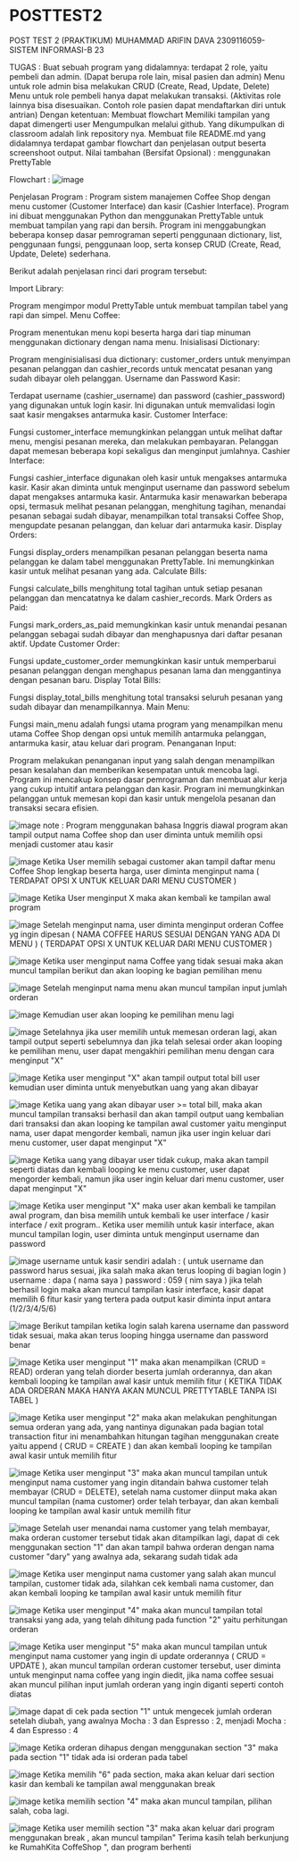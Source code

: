 # POSTTEST2
POST TEST 2 (PRAKTIKUM) MUHAMMAD ARIFIN DAVA 2309116059- SISTEM INFORMASI-B 23

TUGAS :
Buat sebuah program yang didalamnya:
terdapat 2 role, yaitu pembeli dan admin. (Dapat berupa role lain, misal pasien dan admin)
Menu untuk role admin bisa melakukan CRUD (Create, Read, Update, Delete)
Menu untuk role pembeli hanya dapat melakukan transaksi. (Aktivitas role lainnya bisa disesuaikan. Contoh role pasien dapat mendaftarkan diri untuk antrian)
Dengan ketentuan:
Membuat flowchart
Memiliki tampilan yang dapat dimengerti user
Mengumpulkan melalui github. Yang dikumpulkan di classroom adalah link repository nya.  Membuat file README.md yang didalamnya terdapat gambar flowchart dan penjelasan output beserta screenshoot output.
Nilai tambahan (Bersifat Opsional) :
menggunakan PrettyTable


Flowchart :
![image](https://github.com/MARIFINDAVA059/POSTTEST2/assets/147223413/a4561046-82db-4ea5-9bde-69abff407871)

Penjelasan Program :
Program sistem manajemen Coffee Shop dengan menu customer (Customer Interface) dan kasir (Cashier Interface). Program ini dibuat menggunakan Python dan menggunakan PrettyTable untuk membuat tampilan yang rapi dan bersih. Program ini menggabungkan beberapa konsep dasar pemrograman seperti penggunaan dictionary, list, penggunaan fungsi, penggunaan loop, serta konsep CRUD (Create, Read, Update, Delete) sederhana.

Berikut adalah penjelasan rinci dari program tersebut:

Import Library:

Program mengimpor modul PrettyTable untuk membuat tampilan tabel yang rapi dan simpel.
Menu Coffee:

Program menentukan menu kopi beserta harga dari tiap minuman menggunakan dictionary dengan nama menu.
Inisialisasi Dictionary:

Program menginisialisasi dua dictionary: customer_orders untuk menyimpan pesanan pelanggan dan cashier_records untuk mencatat pesanan yang sudah dibayar oleh pelanggan.
Username dan Password Kasir:

Terdapat username (cashier_username) dan password (cashier_password) yang digunakan untuk login kasir. Ini digunakan untuk memvalidasi login saat kasir mengakses antarmuka kasir.
Customer Interface:

Fungsi customer_interface memungkinkan pelanggan untuk melihat daftar menu, mengisi pesanan mereka, dan melakukan pembayaran. Pelanggan dapat memesan beberapa kopi sekaligus dan menginput jumlahnya.
Cashier Interface:

Fungsi cashier_interface digunakan oleh kasir untuk mengakses antarmuka kasir. Kasir akan diminta untuk menginput username dan password sebelum dapat mengakses antarmuka kasir.
Antarmuka kasir menawarkan beberapa opsi, termasuk melihat pesanan pelanggan, menghitung tagihan, menandai pesanan sebagai sudah dibayar, menampilkan total transaksi Coffee Shop, mengupdate pesanan pelanggan, dan keluar dari antarmuka kasir.
Display Orders:

Fungsi display_orders menampilkan pesanan pelanggan beserta nama pelanggan ke dalam tabel menggunakan PrettyTable. Ini memungkinkan kasir untuk melihat pesanan yang ada.
Calculate Bills:

Fungsi calculate_bills menghitung total tagihan untuk setiap pesanan pelanggan dan mencatatnya ke dalam cashier_records.
Mark Orders as Paid:

Fungsi mark_orders_as_paid memungkinkan kasir untuk menandai pesanan pelanggan sebagai sudah dibayar dan menghapusnya dari daftar pesanan aktif.
Update Customer Order:

Fungsi update_customer_order memungkinkan kasir untuk memperbarui pesanan pelanggan dengan menghapus pesanan lama dan menggantinya dengan pesanan baru.
Display Total Bills:

Fungsi display_total_bills menghitung total transaksi seluruh pesanan yang sudah dibayar dan menampilkannya.
Main Menu:

Fungsi main_menu adalah fungsi utama program yang menampilkan menu utama Coffee Shop dengan opsi untuk memilih antarmuka pelanggan, antarmuka kasir, atau keluar dari program.
Penanganan Input:

Program melakukan penanganan input yang salah dengan menampilkan pesan kesalahan dan memberikan kesempatan untuk mencoba lagi.
Program ini mencakup konsep dasar pemrograman dan membuat alur kerja yang cukup intuitif antara pelanggan dan kasir. Program ini memungkinkan pelanggan untuk memesan kopi dan kasir untuk mengelola pesanan dan transaksi secara efisien.

![image](https://github.com/MARIFINDAVA059/POSTTEST2/assets/147223413/a96078cf-c8df-412d-bf85-c065b29e7b62)
note : Program menggunakan bahasa Inggris
diawal program akan tampil output nama Coffee shop dan user diminta untuk memilih opsi menjadi customer atau kasir

![image](https://github.com/MARIFINDAVA059/POSTTEST2/assets/147223413/453e8e03-9e1f-4ca0-a9e0-750780ab4c24)
Ketika User memilih sebagai customer akan tampil daftar menu Coffee Shop lengkap beserta harga, user diminta menginput nama
( TERDAPAT OPSI X UNTUK KELUAR DARI MENU CUSTOMER )

![image](https://github.com/MARIFINDAVA059/POSTTEST2/assets/147223413/22520c50-4b81-4814-86a8-7e2b00585a4e)
Ketika User menginput X maka akan kembali ke tampilan awal program

![image](https://github.com/MARIFINDAVA059/POSTTEST2/assets/147223413/884bdf4c-b169-4cb9-9156-42d5d9160fbe)
Setelah menginput nama, user diminta menginput orderan Coffee yg ingin dipesan ( NAMA COFFEE HARUS SESUAI DENGAN YANG ADA DI MENU )
( TERDAPAT OPSI X UNTUK KELUAR DARI MENU CUSTOMER )

![image](https://github.com/MARIFINDAVA059/POSTTEST2/assets/147223413/02f00383-3747-442e-9f85-4762c9a86b90)
Ketika user menginput nama Coffee yang tidak sesuai maka akan muncul tampilan berikut dan akan looping ke bagian pemilihan menu

![image](https://github.com/MARIFINDAVA059/POSTTEST2/assets/147223413/675da1b0-a88a-4a27-a73f-940aa237f30f)
Setelah menginput nama menu akan muncul tampilan input jumlah orderan

![image](https://github.com/MARIFINDAVA059/POSTTEST2/assets/147223413/28dc06ea-7823-4c1a-bc8b-ae81ef2f96cf)
Kemudian user akan looping ke pemilihan menu lagi

![image](https://github.com/MARIFINDAVA059/POSTTEST2/assets/147223413/b1b4226e-03b8-42f4-a5c2-d23bb02f0606)
Setelahnya jika user memilih untuk memesan orderan lagi, akan tampil output seperti sebelumnya dan jika telah selesai order
akan looping ke pemilihan menu, user dapat mengakhiri pemilihan menu dengan cara menginput "X"

![image](https://github.com/MARIFINDAVA059/POSTTEST2/assets/147223413/691aa9ec-12d3-4135-acd4-acafe58a7018)
Ketika user menginput "X" akan tampil output total bill user kemudian user diminta untuk menyebutkan uang yang akan dibayar

![image](https://github.com/MARIFINDAVA059/POSTTEST2/assets/147223413/070da394-c517-496d-baa9-f0a0e0632651)
Ketika uang yang akan dibayar user >= total bill, maka akan muncul tampilan transaksi berhasil dan akan tampil output
uang kembalian dari transaksi dan akan looping ke tampilan awal customer yaitu menginput nama, user dapat mengorder kembali,
namun jika user ingin keluar dari menu customer, user dapat menginput "X"

![image](https://github.com/MARIFINDAVA059/POSTTEST2/assets/147223413/e6ca0e58-6f18-471a-b14f-d73f220bed4b)
Ketika uang yang dibayar user tidak cukup, maka akan tampil seperti diatas dan kembali looping ke menu customer, user dapat mengorder kembali,
namun jika user ingin keluar dari menu customer, user dapat menginput "X"

![image](https://github.com/MARIFINDAVA059/POSTTEST2/assets/147223413/1fbdd563-819e-4fcb-92b3-6c539e1c057c)
Ketika user menginput "X" maka user akan kembali ke tampilan awal program, dan bisa memilih untuk kembali ke user interface / kasir interface /
exit program.. Ketika user memilih untuk kasir interface, akan muncul tampilan login, user diminta untuk menginput username dan password

![image](https://github.com/MARIFINDAVA059/POSTTEST2/assets/147223413/04769907-d6e6-450a-b7b2-592178a88210)
username untuk kasir sendiri adalah : ( untuk username dan password harus sesuai, jika salah maka akan terus looping di bagian login )
username : dapa ( nama saya )
password : 059  ( nim saya )
jika telah berhasil login maka akan muncul tampilan kasir interface, kasir dapat memilih 6 fitur kasir yang tertera pada output
kasir diminta input antara (1/2/3/4/5/6)

![image](https://github.com/MARIFINDAVA059/POSTTEST2/assets/147223413/d126a7c8-4c25-46ee-a440-e1f997140641)
Berikut tampilan ketika login salah karena username dan password tidak sesuai, maka akan terus looping hingga username dan password benar

![image](https://github.com/MARIFINDAVA059/POSTTEST2/assets/147223413/a662e350-6110-4d4d-a73e-46c0a3fa9e00)
Ketika user menginput "1" maka akan menampilkan (CRUD = READ) orderan yang telah diorder beserta jumlah orderannya, dan akan kembali looping 
ke tampilan awal kasir untuk memilih fitur
( KETIKA TIDAK ADA ORDERAN MAKA HANYA AKAN MUNCUL PRETTYTABLE TANPA ISI TABEL )

![image](https://github.com/MARIFINDAVA059/POSTTEST2/assets/147223413/21882e0c-bc09-4219-a11e-b02dfda98562)
Ketika user menginput "2" maka akan melakukan penghitungan semua orderan yang ada, yang nantinya digunakan pada bagian total transaction
fitur ini menambahkan hitungan tagihan menggunakan create yaitu append ( CRUD = CREATE )
dan akan kembali looping ke tampilan awal kasir untuk memilih fitur 

![image](https://github.com/MARIFINDAVA059/POSTTEST2/assets/147223413/79ad01b8-e1c8-4c88-a104-3d9fd5c16216)
Ketika user menginput "3" maka akan muncul tampilan untuk menginput nama customer yang ingin ditandain bahwa customer telah membayar (CRUD = DELETE),
setelah nama customer diinput maka akan muncul tampilan (nama customer) order telah terbayar, dan akan kembali looping ke tampilan awal kasir untuk memilih fitur

![image](https://github.com/MARIFINDAVA059/POSTTEST2/assets/147223413/bb589f93-43b4-4f28-bc24-32f46d22aa21)
Setelah user menandai nama customer yang telah membayar, maka orderan customer tersebut tidak akan ditampilkan lagi, dapat di cek menggunakan section "1" dan akan tampil bahwa
orderan dengan nama customer "dary" yang awalnya ada, sekarang sudah tidak ada


![image](https://github.com/MARIFINDAVA059/POSTTEST2/assets/147223413/ea515a1f-fa7d-439d-b33e-4a1479b89d5c)
Ketika user menginput nama customer yang salah akan muncul tampilan, customer tidak ada, silahkan cek kembali nama customer, dan akan kembali looping ke tampilan awal kasir untuk memilih fitur

![image](https://github.com/MARIFINDAVA059/POSTTEST2/assets/147223413/3e8bb879-8b4d-4345-a3f9-40c4d61c0d2b)
Ketika user menginput "4" maka akan muncul tampilan total transaksi yang ada, yang telah dihitung pada function "2" yaitu perhitungan orderan

![image](https://github.com/MARIFINDAVA059/POSTTEST2/assets/147223413/243d75d0-1fad-467b-888f-f727aa9a2793)
Ketika user menginput "5" maka akan muncul tampilan untuk menginput nama customer yang ingin di update orderannya ( CRUD = UPDATE ), akan muncul tampilan orderan customer tersebut,
user diminta untuk menginput nama coffee yang ingin diedit, jika nama coffee sesuai akan muncul pilihan input jumlah orderan yang ingin diganti seperti contoh diatas

![image](https://github.com/MARIFINDAVA059/POSTTEST2/assets/147223413/48c7412a-e903-462f-acfb-09a51dcf561a)
dapat di cek pada section "1" untuk mengecek jumlah orderan setelah diubah, yang awalnya Mocha : 3 dan Espresso : 2, menjadi Mocha : 4 dan Espresso : 4

![image](https://github.com/MARIFINDAVA059/POSTTEST2/assets/147223413/48576a74-2888-4029-a36c-30ce5dc7f9ff)
Ketika orderan dihapus dengan menggunakan section "3" maka pada section "1" tidak ada isi orderan pada tabel

![image](https://github.com/MARIFINDAVA059/POSTTEST2/assets/147223413/6b64796a-f3be-466b-8962-d7e6975ca88c)
Ketika memilih "6" pada section, maka akan keluar dari section kasir dan kembali ke tampilan awal menggunakan break

![image](https://github.com/MARIFINDAVA059/POSTTEST2/assets/147223413/6d14356d-54ed-4fd1-84bb-a40d9d33e71c)
ketika memilih section "4" maka akan muncul tampilan, pilihan salah, coba lagi.


![image](https://github.com/MARIFINDAVA059/POSTTEST2/assets/147223413/4f62b1e1-6bf0-4e3f-a0e6-c597e8cac555)
Ketika user memilih section "3" maka akan keluar dari program menggunakan break , akan muncul tampilan" Terima kasih telah berkunjung ke RumahKita CoffeShop ", dan program berhenti


























